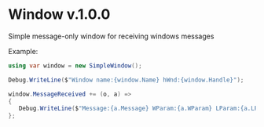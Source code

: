 # Window v.1.0.0
Simple message-only window for receiving windows messages 

Example:
```csharp
using var window = new SimpleWindow();

Debug.WriteLine($"Window name:{window.Name} hWnd:{window.Handle}");

window.MessageReceived += (o, a) =>
{
   Debug.WriteLine($"Message:{a.Message} WParam:{a.WParam} LParam:{a.LParam}");
};

```
